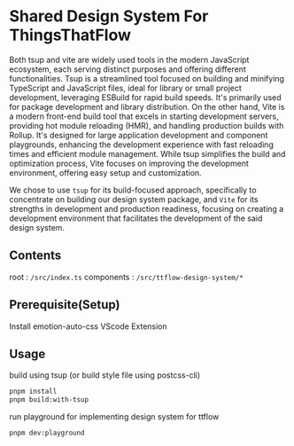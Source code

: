 # Shared Design System For ThingsThatFlow

Both tsup and vite are widely used tools in the modern JavaScript ecosystem, each serving distinct purposes and offering different functionalities. Tsup is a streamlined tool focused on building and minifying TypeScript and JavaScript files, ideal for library or small project development, leveraging ESBuild for rapid build speeds. It's primarily used for package development and library distribution. On the other hand, Vite is a modern front-end build tool that excels in starting development servers, providing hot module reloading (HMR), and handling production builds with Rollup. It's designed for large application development and component playgrounds, enhancing the development experience with fast reloading times and efficient module management. While tsup simplifies the build and optimization process, Vite focuses on improving the development environment, offering easy setup and customization.

We chose to use `tsup` for its build-focused approach, specifically to concentrate on building our design system package, and `Vite` for its strengths in development and production readiness, focusing on creating a development environment that facilitates the development of the said design system.

## Contents

root : `/src/index.ts`
components : `/src/ttflow-design-system/*`

## Prerequisite(Setup)

Install emotion-auto-css VScode Extension

## Usage

build using tsup (or build style file using postcss-cli)

```bash
pnpm install
pnpm build:with-tsup
```

run playground for implementing design system for ttflow

```bash
pnpm dev:playground
```
